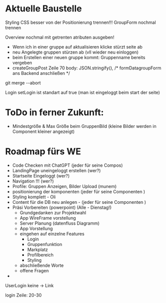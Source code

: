 # Aktuelle Baustelle

Styling
CSS besser von der Positionierung trennen!!!
GroupForm nochmal trennen

Overview nochmal mit getrenten atributen ausgeben!

- Wenn ich in einer gruppe auf aktualisieren klicke stürzt seite ab
- neu Angelegte gruppen stürzen ab (vll wieder neu einloggen)
- beim Erstellen einer neuen gruppe kommt: Gruppenname bereits vergeben
- createGroupPost Zeile 70           body: JSON.stringify(), /* formDatagroupForm ans Backend anschließen */



 git merge --abort

 Login setLogin ist standart auf true (man ist eingeloggt beim start der seite)

# ToDo in ferner Zukunft:
- Mindestgröße & Max Größe beim GruppenBild (kleine Bilder werden in Component kleiner angezeigt)

 # Roadmap fürs WE
 
- Code Checken mit ChatGPT (jeder für seine Compos)
- LandingPage uneingeloggt erstellen (wer?)
- Startseite Eingeloggt (wer?)
- Navigation !!! (wer?)
- Profile: Gruppen Anzeigen, Bilder Upload (munem)
- positionierung der komponenten (jeder für seine Componenten )
- Styling komplett - Oli
- Content für die DB neu anlegen - (jeder für seine Componenten )
- Präsi Vorbereiten (powerpoint) (Alle - Dienstag!)
    - Grundgedanken zur Projektwahl
    - App WireFrame vorstellung
    - Server Planung (datenfluss Diagramm)
    - App Vorstellung
    - eingehen auf einzelne Features
        - Login
        - Gruppenfunktion
        - Markplatz
        - Profilbereich
        - Styling
    - abschließende Worte
    - offene Fragen
- 


UserLogin
keine <a> -> Link

login Zeile: 20-30
